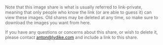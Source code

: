 <span style="color: #666">Note that this image share is what is usually referred to link-private, meaning that only people who know the link (or are able to guess it) can view these images. Old shares may be deleted at any time, so make sure to download the images you want from here.
</span>

<span style="color: #666">If you have any questions or concerns about this share, or wish to delete it, please contact [anton@lydike.com](mailto:anton@lydike.com) and include a link to this share.</span>
